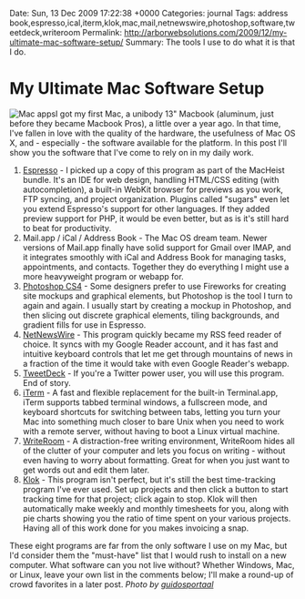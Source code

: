 Date: Sun, 13 Dec 2009 17:22:38 +0000
Categories: journal
Tags: address book,espresso,ical,iterm,klok,mac,mail,netnewswire,photoshop,software,tweetdeck,writeroom
Permalink: http://arborwebsolutions.com/2009/12/my-ultimate-mac-software-setup/
Summary: The tools I use to do what it is that I do.

# My Ultimate Mac Software Setup

![Mac apps][]I got my first Mac, a unibody 13" Macbook (aluminum, just
before they became Macbook Pros), a little over a year ago. In that
time, I've fallen in love with the quality of the hardware, the
usefulness of Mac OS X, and - especially - the software available for
the platform. In this post I'll show you the software that I've come to
rely on in my daily work.

1.  [Espresso][] - I picked up a copy of this program as part of the
    MacHeist bundle. It's an IDE for web design, handling HTML/CSS
    editing (with autocompletion), a built-in WebKit browser for
    previews as you work, FTP syncing, and project organization. Plugins
    called "sugars" even let you extend Espresso's support for other
    languages. If they added preview support for PHP, it would be even
    better, but as is it's still hard to beat for productivity.
2.  Mail.app / iCal / Address Book - The Mac OS dream team. Newer
    versions of Mail.app finally have solid support for Gmail over IMAP,
    and it integrates smoothly with iCal and Address Book for managing
    tasks, appointments, and contacts. Together they do everything I
    might use a more heavyweight program or webapp for.
3.  [Photoshop CS4][] - Some designers prefer to use Fireworks for
    creating site mockups and graphical elements, but Photoshop is the
    tool I turn to again and again. I usually start by creating a mockup
    in Photoshop, and then slicing out discrete graphical elements,
    tiling backgrounds, and gradient fills for use in Espresso.
4.  [NetNewsWire][] - This program quickly became my RSS feed reader of
    choice. It syncs with my Google Reader account, and it has fast and
    intuitive keyboard controls that let me get through mountains of
    news in a fraction of the time it would take with even Google
    Reader's webapp.
5.  [TweetDeck][] - If you're a Twitter power user, you will use this
    program. End of story.
6.  [iTerm][] - A fast and flexible replacement for the built-in
    Terminal.app, iTerm supports tabbed terminal windows, a fullscreen
    mode, and keyboard shortcuts for switching between tabs, letting you
    turn your Mac into something much closer to bare Unix when you need
    to work with a remote server, without having to boot a Linux virtual
    machine.
7.  [WriteRoom][] - A distraction-free writing environment, WriteRoom
    hides all of the clutter of your computer and lets you focus on
    writing - without even having to worry about formatting. Great for
    when you just want to get words out and edit them later.
8.  [Klok][] - This program isn't perfect, but it's still the best
    time-tracking program I've ever used. Set up projects and then click
    a button to start tracking time for that project; click again to
    stop. Klok will then automatically make weekly and monthly
    timesheets for you, along with pie charts showing you the ratio of
    time spent on your various projects. Having all of this work done
    for you makes invoicing a snap.

These eight programs are far from the only software I use on my Mac, but
I'd consider them the "must-have" list that I would rush to install on a
new computer. What software can you not live without? Whether Windows,
Mac, or Linux, leave your own list in the comments below; I'll make a
round-up of crowd favorites in a later post. *Photo by
[guidosportaal][]*

  [Mac apps]: /attachments/macapps.jpg "Mac apps"
  [Espresso]: http://macrabbit.com/espresso/
  [Photoshop CS4]: http://www.adobe.com/products/photoshop/family/?promoid=BPDEK
  [NetNewsWire]: http://www.newsgator.com/individuals/netnewswire/default.aspx
  [TweetDeck]: http://tweetdeck.com/
  [iTerm]: http://iterm.sourceforge.net/
  [WriteRoom]: http://www.hogbaysoftware.com/products/writeroom
  [Klok]: http://klok.mcgraphix.com/klok/index.htm
  [guidosportaal]: http://www.flickr.com/photos/guidosportaal/
